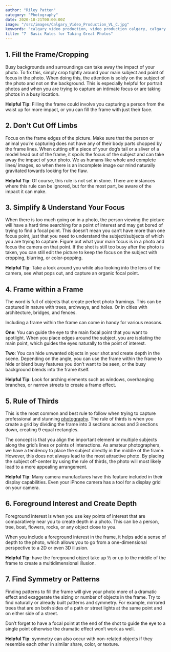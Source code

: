 ```yaml
---
author: "Riley Patten"
category: "Photography"
date: 2020-10-21T00:00:00Z
image: "/src/images/Calgary_Video_Production_VL_C.jpg"
keywords: "calgary video production, video production calgary, calgary video company"
title: "7  Basic Rules for Taking Great Photos"
---
```


## 1. Fill the Frame/Cropping

Busy backgrounds and surroundings can take away the impact of your photo. To fix this, simply crop tightly around your main subject and point of focus in the photo. When doing this, the attention is solely on the subject of the photo and not on the background. This is especially helpful for portrait photos and when you are trying to capture an intimate focus or are taking photos in a busy location.

**Helpful Tip**: Filling the frame could involve you capturing a person from the waist up for more impact, or you can fill the frame with just their face.

## 2. Don't Cut Off Limbs

Focus on the frame edges of the picture. Make sure that the person or animal you’re capturing does not have any of their body parts chopped by the frame lines. When cutting off a piece of your dog’s tail or a sliver of a model head out of the frame, it spoils the focus of the subject and can take away the impact of your photo. We as humans like whole and complete lines/ images, so when there is an incomplete image our mind naturally gravitated towards looking for the flaw.

**Helpful Tip**: Of course, this rule is not set in stone. There are instances where this rule can be ignored, but for the most part, be aware of the impact it can make.

## 3. Simplify & Understand Your Focus

When there is too much going on in a photo, the person viewing the picture will have a hard time searching for a point of interest and may get bored of trying to find a focal point. This doesn’t mean you can’t have more than one focus point, just that you need to understand the subject/subjects of which you are trying to capture.
Figure out what your main focus is in a photo and focus the camera on that point. If the shot is still too busy after the photo is taken, you can still edit the picture to keep the focus on the subject with cropping, blurring, or color-popping.

**Helpful Tip**: Take a look around you while also looking into the lens of the camera, see what pops out, and capture an organic focal point.

## 4. Frame within a Frame

The word is full of objects that create perfect photo framings. This can be captured in nature with trees, archways, and holes. Or in cities with architecture, bridges, and fences.

Including a frame within the frame can come in handy for various reasons.

**One**: You can guide the eye to the main focal point that you want to spotlight. When you place edges around the subject, you are isolating the main point, which guides the eyes naturally to the point of interest.

**Two**: You can hide unwanted objects in your shot and create depth in the scene. Depending on the angle, you can use the frame within the frame to hide or blend busy features you don’t want to be seen, or the busy background blends into the frame itself.

**Helpful Tip**: Look for arching elements such as windows, overhanging branches, or narrow streets to create a frame effect.

## 5. Rule of Thirds

This is the most common and best rule to follow when trying to capture professional and stunning [photography](https://www.veklabs.com/services/photography/). The rule of thirds is when you create a grid by dividing the frame into 3 sections across and 3 sections down, creating 9 equal rectangles.

The concept is that you align the important element or multiple subjects along the grid’s lines or points of interactions. As amateur photographers, we have a tendency to place the subject directly in the middle of the frame. However, this does not always lead to the most attractive photo. By placing the subject off-center by using the rule of thirds, the photo will most likely lead to a more appealing arrangement.

**Helpful Tip**: Many camera manufactures have this feature included in their display capabilities. Even your iPhone camera has a tool for a display grid on your camera.

## 6. Foreground Interest and Create Depth

Foreground interest is when you use key points of interest that are comparatively near you to create depth in a photo. This can be a person, tree, boat, flowers, rocks, or any object close to you.

When you include a foreground interest in the frame, it helps add a sense of depth to the photo, which allows you to go from a one-dimensional perspective to a 2D or even 3D illusion.

**Helpful Tip**: have the foreground object take up ½ or up to the middle of the frame to create a multidimensional illusion.

## 7. Find Symmetry or Patterns

Finding patterns to fill the frame will give your photo more of a dramatic effect and exaggerate the sizing or number of objects in the frame. Try to find naturally or already built patterns and symmetry. For example, mirrored trees that are on both sides of a path or street lights at the same point and on either side of a street.

Don’t forget to have a focal point at the end of the shot to guide the eye to a single point otherwise the dramatic effect won’t work as well.

**Helpful Tip**: symmetry can also occur with non-related objects if they resemble each other in similar share, color, or texture.
